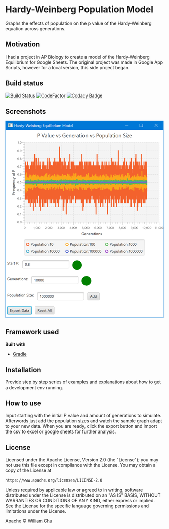 # Hardy-Weinberg Population Model
Graphs the effects of population on the p value of the Hardy-Weinberg equation across generations.

## Motivation

I had a project in AP Biology to create a model of the Hardy-Weinberg Equilibrium for Google Sheets. The original project was made in Google App Scripts, however for a local version, this side project began.

## Build status

[![Build Status](https://travis-ci.org/H1ppx/Hardy-Weinberg-Population-Analysis.svg?branch=master)](https://travis-ci.org/H1ppx/Hardy-Weinberg-Population-Analysis)
[![CodeFactor](https://www.codefactor.io/repository/github/h1ppx/hardy-weinberg-population-analysis/badge)](https://www.codefactor.io/repository/github/h1ppx/hardy-weinberg-population-analysis)
[![Codacy Badge](https://api.codacy.com/project/badge/Grade/c713270108854dc98e7954cdb1623b59)](https://www.codacy.com/app/H1ppx/Hardy-Weinberg-Population-Analysis?utm_source=github.com&amp;utm_medium=referral&amp;utm_content=H1ppx/Hardy-Weinberg-Population-Analysis&amp;utm_campaign=Badge_Grade)

## Screenshots
![Alt text](screenshots/screenshot.PNG?raw=true "Title")

## Framework used
<b>Built with</b>
- [Gradle](https://gradle.org/)

## Installation
Provide step by step series of examples and explanations about how to get a development env running.

## How to use
Input starting with the initial P value and amount of generations to simulate. Afterwords just add the population sizes and watch the sample graph adapt to your new data. When you are ready, click the export button and import the csv to excel or google sheets for further analysis.

## License

Licensed under the Apache License, Version 2.0 (the "License");
you may not use this file except in compliance with the License.
You may obtain a copy of the License at

    https://www.apache.org/licenses/LICENSE-2.0

Unless required by applicable law or agreed to in writing, software
distributed under the License is distributed on an "AS IS" BASIS,
WITHOUT WARRANTIES OR CONDITIONS OF ANY KIND, either express or implied.
See the License for the specific language governing permissions and
limitations under the License.

Apache © [William Chu](https://github.com/H1ppx)